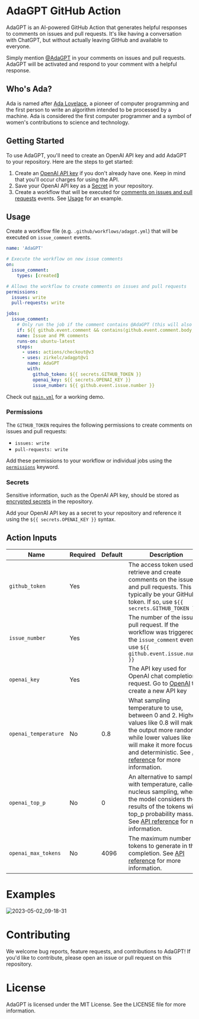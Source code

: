 # AdaGPT GitHub Action
AdaGPT is an AI-powered GitHub Action that generates helpful responses to comments on issues and pull requests. It's like having a conversation with ChatGPT, but without actually leaving GitHub and available to everyone.

Simply mention [@AdaGPT](https://github.com/AdaGPT) in your comments on issues and pull requests. AdaGPT will be activated and respond to your comment with a helpful response.

## Who's Ada?
Ada is named after [Ada Lovelace](https://en.wikipedia.org/wiki/Ada_Lovelace), a pioneer of computer programming and the first person to write an algorithm intended to be processed by a machine. Ada is considered the first computer programmer and a symbol of women's contributions to science and technology.

## Getting Started
To use AdaGPT, you'll need to create an OpenAI API key and add AdaGPT to your repository. Here are the steps to get started:

1. Create an [OpenAI API key](https://platform.openai.com/account/api-keys) if you don't already have one. Keep in mind that you'll occur charges for using the API.
2. Save your OpenAI API key as a [Secret](https://docs.github.com/en/actions/security-guides/encrypted-secrets#creating-encrypted-secrets-for-a-repository) in your repository.
3. Create a workflow that will be executed for [comments on issues and pull requests](https://docs.github.com/en/actions/using-workflows/events-that-trigger-workflows#issue_comment) events. See [Usage](#usage) for an example.

## Usage
Create a workflow file (e.g. `.github/workflows/adagpt.yml`) that will be executed on `issue_comment` events.

```yaml
name: 'AdaGPT'

# Execute the workflow on new issue comments
on:
  issue_comment:
    types: [created]

# Allows the workflow to create comments on issues and pull requests
permissions:
  issues: write
  pull-requests: write

jobs:
  issue_comment:
    # Only run the job if the comment contains @AdaGPT (this will also be checked implicitly by the action again)
    if: ${{ github.event.comment && contains(github.event.comment.body, '@AdaGPT') }}    
    name: Issue and PR comments
    runs-on: ubuntu-latest
    steps:
      - uses: actions/checkout@v3  
      - uses: zirkelc/adagpt@v1
        name: AdaGPT
        with:
          github_token: ${{ secrets.GITHUB_TOKEN }}
          openai_key: ${{ secrets.OPENAI_KEY }}
          issue_number: ${{ github.event.issue.number }}
```

Check out [`main.yml`](./.github/workflows/main.yml) for a working demo.

### Permissions
The `GITHUB_TOKEN` requires the following permissions to create comments on issues and pull requests:
- `issues: write`
- `pull-requests: write`

Add these permissions to your workflow or individual jobs using the [`permissions`](https://docs.github.com/en/actions/security-guides/automatic-token-authentication#using-the-github_token-in-a-workflow) keyword.

### Secrets
Sensitive information, such as the OpenAI API key, should be stored as [encrypted secrets](https://docs.github.com/en/actions/security-guides/encrypted-secrets#creating-encrypted-secrets-for-a-repository) in the repository.

Add your OpenAI API key as a secret to your repository and reference it using the `${{ secrets.OPENAI_KEY }}` syntax.

## Action Inputs
| Name                 | Required | Default | Description                                                                                                                                                                                                                                                                                                               |
| -------------------- | -------- | ------- | ------------------------------------------------------------------------------------------------------------------------------------------------------------------------------------------------------------------------------------------------------------------------------------------------------------------------- |
| `github_token`       | Yes      |         | The access token used to retrieve and create comments on the issues and pull requests. This will typically be your GitHub token. If so, use `${{ secrets.GITHUB_TOKEN }}`                                                                                                                                                 |
| `issue_number`       | Yes      |         | The number of the issue or pull request. If the workflow was triggered on the `issue_comment` event, use `${{ github.event.issue.number }}`                                                                                                                                                                               |
| `openai_key`         | Yes      |         | The API key used for OpenAI chat completion request. Go to [OpenAI](https://platform.openai.com/account/api-keys) to create a new API key                                                                                                                                                                                 |
| `openai_temperature` | No       | 0.8     | What sampling temperature to use, between 0 and 2. Higher values like 0.8 will make the output more random, while lower values like 0.2 will make it more focused and deterministic. See [API reference](https://platform.openai.com/docs/api-reference/chat/create#completions/create-temperature) for more information. |     |     |     |     |     |     
| `openai_top_p`       | No       | 0       | An alternative to sampling with temperature, called nucleus sampling, where the model considers the results of the tokens with top_p probability mass. See [API reference](https://platform.openai.com/docs/api-reference/chat/create#completions/create-top_p) for more information.                                     |
| `openai_max_tokens`  | No       | 4096    | The maximum number of tokens to generate in the completion. See [API reference](https://platform.openai.com/docs/api-reference/chat/create#completions/create-max_tokens) for more information.                                                                                                                           |

# Examples
![2023-05-02_09-18-31](https://user-images.githubusercontent.com/950244/235603793-35506f28-e64a-440c-b918-da7edc3f6d7f.jpg)


# Contributing
We welcome bug reports, feature requests, and contributions to AdaGPT! If you'd like to contribute, please open an issue or pull request on this repository.

# License
AdaGPT is licensed under the MIT License. See the LICENSE file for more information.
